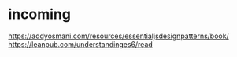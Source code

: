 # incoming

https://addyosmani.com/resources/essentialjsdesignpatterns/book/
https://leanpub.com/understandinges6/read
